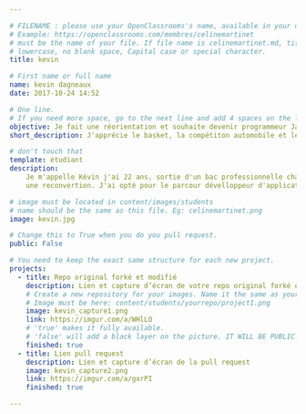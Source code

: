```yaml
---

# FILENAME : please use your OpenClassrooms's name, available in your url.
# Example: https://openclassrooms.com/membres/celinemartinet
# must be the name of your file. If file name is celinemartinet.md, title is celinemartinet.
# lowercase, no blank space, Capital case or special character.
title: kevin

# First name or full name
name: kevin dagneaux
date: 2017-10-24 14:52

# One line.
# If you need more space, go to the next line and add 4 spaces on the left, as in 'description'.
objective: Je fait une réorientation et souhaite devenir programmeur Java
short_description: J'apprécie le basket, la compétiton automobile et les sudoku. J'apprends le Java pour en faire mon futur métier.

# don't touch that
template: étudiant
description:
    Je m'appelle Kévin j'ai 22 ans, sortie d'un bac professionnelle chaudronnier soudeur je ne me plaisait pas dans ce domaine d'activité et j'ai choisi d'entamer 
    une reconvertion. J'ai opté pour le parcour dévelloppeur d'application Java spé Java EE qui est un language qui me plait.

# image must be located in content/images/students
# name should be the same as this file. Eg: celinemartinet.png
image: kevin.jpg

# Change this to True when you do you pull request.
public: False

# You need to keep the exact same structure for each new project.
projects:
  - title: Repo original forké et modifié
    description: Lien et capture d’écran de votre repo original forké et modifié,
    # Create a new repository for your images. Name it the same as your nickname and profile picture.
    # Image must be here: content/students/yourrepo/project1.png
    image: kevin_capture1.png
    link: https://imgur.com/a/WHlLO
    # 'true' makes it fully available.
    # 'false' will add a black layer on the picture. IT WILL BE PUBLIC!
    finished: true
  - title: Lien pull request
    description: Lien et capture d’écran de la pull request 
    image: kevin_capture2.png
    link: https://imgur.com/a/gxrPI
    finished: true

---
```


